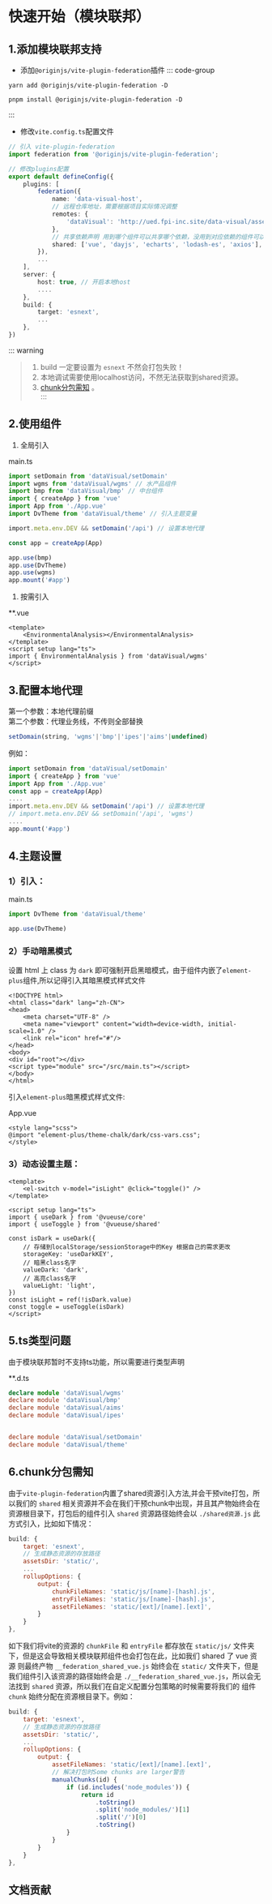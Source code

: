<!--
 * @Author: mjh
 * @Date: 2023-07-06 10:10:46
 * @LastEditors: mjh
 * @LastEditTime: 2023-09-04 12:44:26
 * @Description: 
-->

<!-- <DvAimsAirQualityCalendar></DvAimsAirQualityCalendar>
<script setup >
import { DvAimsAirQualityCalendar } from '@ued_fpi/data-visual/aims'
</script>
<style>
@import "@ued_fpi/data-visual/style/style-aims.css";
</style> -->
# 快速开始（模块联邦）

## 1.添加模块联邦支持

- 添加`@originjs/vite-plugin-federation`插件
::: code-group

```js[yarn]
yarn add @originjs/vite-plugin-federation -D
```

```js[pnpm]
pnpm install @originjs/vite-plugin-federation -D
```
:::

- 修改`vite.config.ts`配置文件

``` ts
// 引入 vite-plugin-federation
import federation from '@originjs/vite-plugin-federation';

// 修改plugins配置
export default defineConfig({
    plugins: [
        federation({
            name: 'data-visual-host',
            // 远程仓库地址，需要根据项目实际情况调整
            remotes: {
                'dataVisual': 'http://ued.fpi-inc.site/data-visual/assets/remoteEntry.js'
            },
            // 共享依赖声明 用到哪个组件可以共享哪个依赖，没用到对应依赖的组件可以不共享
            shared: ['vue', 'dayjs', 'echarts', 'lodash-es', 'axios'],
        }),
        ...
    ],
    server: {
        host: true, // 开启本地host
        ....
    },
    build: {
        target: 'esnext',
        ...
    },
})
```
::: warning 
> 1. build 一定要设置为 `esnext` 不然会打包失败！  
> 2. 本地调试需要使用localhost访问，不然无法获取到shared资源。  
> 3. [chunk分包需知](#_6-chunk分包需知) 。  
:::

## 2.使用组件

1. 全局引入

main.ts
``` ts
import setDomain from 'dataVisual/setDomain'
import wgms from 'dataVisual/wgms' // 水产品组件
import bmp from 'dataVisual/bmp' // 中台组件
import { createApp } from 'vue'
import App from './App.vue'
import DvTheme from 'dataVisual/theme' // 引入主题变量

import.meta.env.DEV && setDomain('/api') // 设置本地代理

const app = createApp(App)

app.use(bmp)
app.use(DvTheme)
app.use(wgms)
app.mount('#app')
```

1. 按需引入

**.vue
``` Vue
<template>
    <EnvironmentalAnalysis></EnvironmentalAnalysis>
</template>
<script setup lang="ts">
import { EnvironmentalAnalysis } from 'dataVisual/wgms'
</script>
```

## 3.配置本地代理
第一个参数：本地代理前缀  
第二个参数：代理业务线，不传则全部替换
```ts
setDomain(string, 'wgms'|'bmp'|'ipes'|'aims'|undefined)
```

例如：
``` ts
import setDomain from 'dataVisual/setDomain'
import { createApp } from 'vue'
import App from './App.vue'
const app = createApp(App)
....
import.meta.env.DEV && setDomain('/api') // 设置本地代理
// import.meta.env.DEV && setDomain('/api', 'wgms')
....
app.mount('#app')
```


## 4.主题设置

### 1）引入：
main.ts

```ts
import DvTheme from 'dataVisual/theme'

app.use(DvTheme)
```
### 2）手动暗黑模式
设置 html 上 class 为 `dark` 即可强制开启黑暗模式，由于组件内嵌了`element-plus`组件,所以记得引入其暗黑模式样式文件

```html{2}
<!DOCTYPE html>
<html class="dark" lang="zh-CN">
<head>
    <meta charset="UTF-8" />
    <meta name="viewport" content="width=device-width, initial-scale=1.0" />
    <link rel="icon" href="#"/>
</head>
<body>
<div id="root"></div>
<script type="module" src="/src/main.ts"></script>
</body>
</html>
```

引入`element-plus`暗黑模式样式文件:

App.vue
```vue
<style lang="scss">
@import "element-plus/theme-chalk/dark/css-vars.css";
</style>
```

### 3）动态设置主题：
```vue
<template>
    <el-switch v-model="isLight" @click="toggle()" />
</template>

<script setup lang="ts">
import { useDark } from '@vueuse/core'
import { useToggle } from '@vueuse/shared'

const isDark = useDark({
    // 存储到localStorage/sessionStorage中的Key 根据自己的需求更改
    storageKey: 'useDarkKEY',
    // 暗黑class名字
    valueDark: 'dark',
    // 高亮class名字
    valueLight: 'light',
})
const isLight = ref(!isDark.value)
const toggle = useToggle(isDark)
</script>
```

## 5.ts类型问题
由于模块联邦暂时不支持ts功能，所以需要进行类型声明  

**.d.ts

``` ts
declare module 'dataVisual/wgms'
declare module 'dataVisual/bmp'
declare module 'dataVisual/aims'
declare module 'dataVisual/ipes'


declare module 'dataVisual/setDomain'
declare module 'dataVisual/theme'
```

## 6.chunk分包需知

由于`vite-plugin-federation`内置了shared资源引入方法,并会干预vite打包，所以我们的 `shared` 相关资源并不会在我们干预chunk中出现，并且其产物始终会在 资源根目录下，打包后的组件引入 `shared` 资源路径始终会以 `./shared资源.js` 此方式引入，比如如下情况：
``` js
build: {
    target: 'esnext',
    // 生成静态资源的存放路径
    assetsDir: 'static/',
    ...
    rollupOptions: {
        output: {
            chunkFileNames: 'static/js/[name]-[hash].js',
            entryFileNames: 'static/js/[name]-[hash].js',
            assetFileNames: 'static/[ext]/[name].[ext]',
        }
    }
},
``` 
如下我们将vite的资源的 `chunkFile` 和 `entryFile` 都存放在 `static/js/` 文件夹下，但是这会导致相关模块联邦组件也会打包在此，比如我们 shared 了 vue 资源 则最终产物 `__federation_shared_vue.js` 始终会在 `static/` 文件夹下，但是我们组件引入该资源的路径始终会是 `./__federation_shared_vue.js`，所以会无法找到 `shared` 资源，所以我们在自定义配置分包策略的时候需要将我们的 组件 `chunk` 始终分配在资源根目录下。例如： 

``` js
build: {
    target: 'esnext',
    // 生成静态资源的存放路径
    assetsDir: 'static/',
    ...
    rollupOptions: {
        output: {
            assetFileNames: 'static/[ext]/[name].[ext]',
            // 解决打包时Some chunks are larger警告
            manualChunks(id) {
                if (id.includes('node_modules')) {
                    return id
                        .toString()
                        .split('node_modules/')[1]
                        .split('/')[0]
                        .toString()
                }
            }
        }
    }
},
``` 


## 文档贡献

<ContributorView name="马佳辉"></ContributorView>